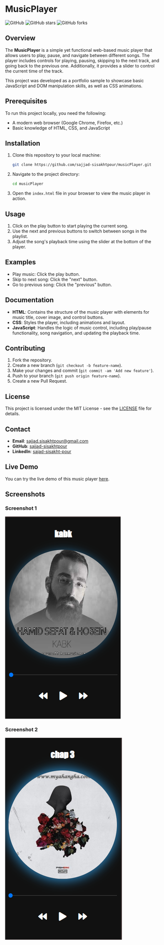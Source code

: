 # MusicPlayer

![GitHub](https://img.shields.io/github/license/sajjad-sisakhtpour/musicPlayer) ![GitHub stars](https://img.shields.io/github/stars/sajjad-sisakhtpour/musicPlayer?style=social) ![GitHub forks](https://img.shields.io/github/forks/sajjad-sisakhtpour/musicPlayer?style=social)

## Overview

The **MusicPlayer** is a simple yet functional web-based music player that allows users to play, pause, and navigate between different songs. The player includes controls for playing, pausing, skipping to the next track, and going back to the previous one. Additionally, it provides a slider to control the current time of the track.

This project was developed as a portfolio sample to showcase basic JavaScript and DOM manipulation skills, as well as CSS animations.

## Prerequisites

To run this project locally, you need the following:

- A modern web browser (Google Chrome, Firefox, etc.)
- Basic knowledge of HTML, CSS, and JavaScript

## Installation

1. Clone this repository to your local machine:

   ```bash
   git clone https://github.com/sajjad-sisakhtpour/musicPlayer.git
   ```

2. Navigate to the project directory:

   ```bash
   cd musicPlayer
   ```

3. Open the `index.html` file in your browser to view the music player in action.

## Usage

1. Click on the play button to start playing the current song.
2. Use the next and previous buttons to switch between songs in the playlist.
3. Adjust the song's playback time using the slider at the bottom of the player.

## Examples

- Play music: Click the play button.
- Skip to next song: Click the "next" button.
- Go to previous song: Click the "previous" button.

## Documentation

- **HTML**: Contains the structure of the music player with elements for music title, cover image, and control buttons.
- **CSS**: Styles the player, including animations and layout.
- **JavaScript**: Handles the logic of music control, including play/pause functionality, song navigation, and updating the playback time.

## Contributing

1. Fork the repository.
2. Create a new branch (`git checkout -b feature-name`).
3. Make your changes and commit (`git commit -am 'Add new feature'`).
4. Push to your branch (`git push origin feature-name`).
5. Create a new Pull Request.

## License

This project is licensed under the MIT License - see the [LICENSE](LICENSE) file for details.

## Contact

- **Email**: sajjad.sisakhtpour@gmail.com
- **GitHub**: [sajjad-sisakhtpour](https://github.com/sajjad-sisakhtpour)
- **LinkedIn**: [sajad-sisakht-pour](https://ir.linkedin.com/in/sajad-sisakht-pour)

## Live Demo

You can try the live demo of this music player [here](https://your-live-demo-link.com).

## Screenshots

### Screenshot 1

![Screenshot 1](screenshots/Screenshot-1.png)

### Screenshot 2

![Screenshot 2](screenshots/Screenshot-2.png)
